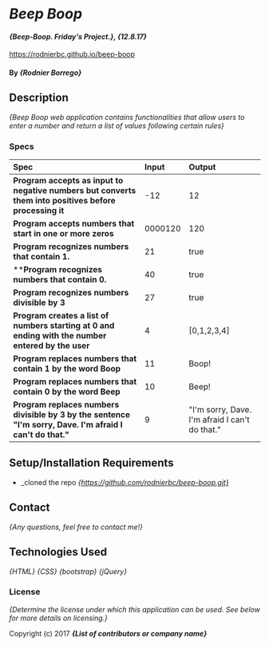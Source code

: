 # _Beep Boop_

#### _{Beep-Boop. Friday's Project.}, {12.8.17}_
https://rodnierbc.github.io/beep-boop
#### By _**{Rodnier Borrego}**_

## Description

_{Beep Boop web application contains functionalities that allow users to enter a number and return a list of values ​​following certain rules}_

### Specs
| Spec | Input | Output |
| :-------------------- | :------------------- | :------------------------ |
| **Program accepts as input to negative numbers but converts them into positives before processing it** | -12 | 12 |
| **Program accepts numbers that start in one or more zeros** | 0000120 | 120 |
| **Program recognizes numbers that contain 1.** | 21 | true|
| ****Program recognizes numbers that contain 0.** | 40 | true |
| **Program recognizes numbers divisible by 3** | 27 | true |
| **Program creates a list of numbers starting at 0 and ending with the number entered by the user** | 4 | [0,1,2,3,4] |
| **Program replaces numbers that contain 1 by the word Boop** | 11 | Boop! |
| **Program replaces numbers that contain 0 by the word Beep** | 10 | Beep! |
| **Program replaces numbers divisible by 3 by the sentence "I'm sorry, Dave. I'm afraid I can't do that."** | 9 | "I'm sorry, Dave. I'm afraid I can't do that." |




## Setup/Installation Requirements

* _cloned the repo
_{https://github.com/rodnierbc/beep-boop.git}_

## Contact  

_{Any questions, feel free to contact me!}_

## Technologies Used

_{HTML}_
_{CSS}_
_{bootstrap}_
_{jQuery}_

### License

*{Determine the license under which this application can be used.  See below for more details on licensing.}*

Copyright (c) 2017 **_{List of contributors or company name}_**
